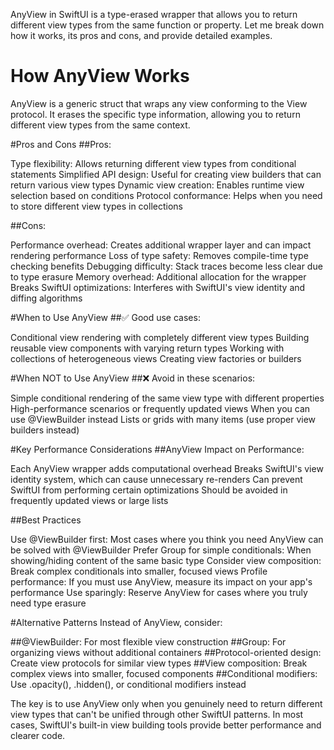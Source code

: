 AnyView in SwiftUI is a type-erased wrapper that allows you to return different view types from the same function or property. Let me break down how it works, its pros and cons, and provide detailed examples.

# How AnyView Works
AnyView is a generic struct that wraps any view conforming to the View protocol. It erases the specific type information, allowing you to return different view types from the same context.


#Pros and Cons
##Pros:

Type flexibility: Allows returning different view types from conditional statements
Simplified API design: Useful for creating view builders that can return various view types
Dynamic view creation: Enables runtime view selection based on conditions
Protocol conformance: Helps when you need to store different view types in collections

##Cons:

Performance overhead: Creates additional wrapper layer and can impact rendering performance
Loss of type safety: Removes compile-time type checking benefits
Debugging difficulty: Stack traces become less clear due to type erasure
Memory overhead: Additional allocation for the wrapper
Breaks SwiftUI optimizations: Interferes with SwiftUI's view identity and diffing algorithms

#When to Use AnyView
##✅ Good use cases:

Conditional view rendering with completely different view types
Building reusable view components with varying return types
Working with collections of heterogeneous views
Creating view factories or builders

#When NOT to Use AnyView
##❌ Avoid in these scenarios:

Simple conditional rendering of the same view type with different properties
High-performance scenarios or frequently updated views
When you can use @ViewBuilder instead
Lists or grids with many items (use proper view builders instead)


#Key Performance Considerations
##AnyView Impact on Performance:

Each AnyView wrapper adds computational overhead
Breaks SwiftUI's view identity system, which can cause unnecessary re-renders
Can prevent SwiftUI from performing certain optimizations
Should be avoided in frequently updated views or large lists

##Best Practices

Use @ViewBuilder first: Most cases where you think you need AnyView can be solved with @ViewBuilder
Prefer Group for simple conditionals: When showing/hiding content of the same basic type
Consider view composition: Break complex conditionals into smaller, focused views
Profile performance: If you must use AnyView, measure its impact on your app's performance
Use sparingly: Reserve AnyView for cases where you truly need type erasure

#Alternative Patterns
Instead of AnyView, consider:

##@ViewBuilder: For most flexible view construction
##Group: For organizing views without additional containers
##Protocol-oriented design: Create view protocols for similar view types
##View composition: Break complex views into smaller, focused components
##Conditional modifiers: Use .opacity(), .hidden(), or conditional modifiers instead

The key is to use AnyView only when you genuinely need to return different view types that can't be unified through other SwiftUI patterns. In most cases, SwiftUI's built-in view building tools provide better performance and clearer code.

